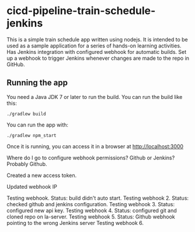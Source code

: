 # cicd-pipeline-train-schedule-jenkins

This is a simple train schedule app written using nodejs. It is intended to be used as a sample application for a series of hands-on learning activities. Has Jenkins integration with configured webhook for automatic builds. Set up a webhook to trigger Jenkins whenever changes are made to the repo in GitHub.


## Running the app

You need a Java JDK 7 or later to run the build. You can run the build like this:

    ./gradlew build

You can run the app with:

    ./gradlew npm_start

Once it is running, you can access it in a browser at [http://localhost:3000](http://localhost:3000)

Where do I go to configure webhook permissions? Github or Jenkins? Probably Github. 

Created a new access token. 

Updated webhook IP 

Testing webhook. Status: build didn't auto start.
Testing webhook 2. Status: checked github and jenkins configuration. 
Testing webhook 3. Status: configured new api key. 
Testing webhook 4. Status: configured git and cloned repo on la-server. 
Testing webhook 5. Status:  Github webhook pointing to the wrong Jenkins server
Testing webhook 6. 
